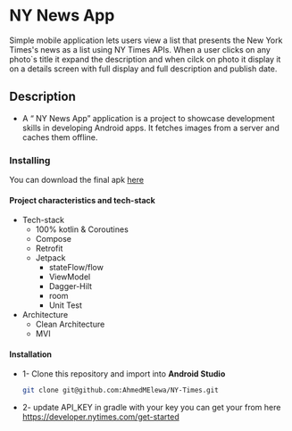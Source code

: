 # NY News App
Simple mobile application lets users view a list that presents the New York Times's news as a list using NY Times APIs.
When a user clicks on any photo`s title it expand the description and when cilck on photo it display it on a details screen with full display and full description and publish date.
## Description
* A “ NY News App” application is a project to showcase development skills in developing Android apps. It fetches images from a server and caches them offline.

### Installing
You can download the final apk [here](https://drive.google.com/file/d/1QbZROgpFvruI3opVw5hdKNArpoOTxp3w/view?usp=sharing)

#### Project characteristics and tech-stack
* Tech-stack
    * 100% kotlin & Coroutines
    * Compose
    * Retrofit
    * Jetpack
        * stateFlow/flow
        * ViewModel
        * Dagger-Hilt
        * room
        * Unit Test
* Architecture
    * Clean Architecture
    * MVI
#### Installation
* 1- Clone this repository and import into **Android Studio**
   ```bash
   git clone git@github.com:AhmedMElewa/NY-Times.git
   ```
* 2- update API_KEY in gradle with your key you can get your from here
   https://developer.nytimes.com/get-started
